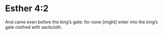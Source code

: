 # Esther 4:2

And came even before the king’s gate: for none [might] enter into the king’s gate clothed with sackcloth.